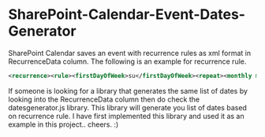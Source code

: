 # SharePoint-Calendar-Event-Dates-Generator
SharePoint Calendar saves an event with recurrence rules as xml format in RecurrenceData column. 
The following is an example for recurrence rule.


~~~ xml
<recurrence><rule><firstDayOfWeek>su</firstDayOfWeek><repeat><monthly monthFrequency="1" day="16" /></repeat><repeatForever>FALSE</repeatForever></rule></recurrence>
~~~


If someone is looking for a library that generates the same list of dates by looking into the RecurrenceData column then do check the datesgenerator.js library. This library will generate you list of dates based on recurrence rule. I have first implemented this library and used it as an example in this project.. cheers. :)

